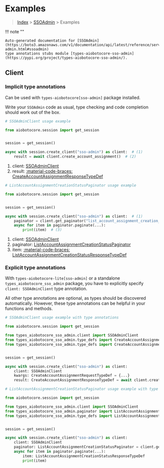 # Examples

> [Index](../README.md) > [SSOAdmin](./README.md) > Examples

!!! note ""

    Auto-generated documentation for [SSOAdmin](https://boto3.amazonaws.com/v1/documentation/api/latest/reference/services/sso-admin.html#ssoadmin)
    type annotations stubs module [types-aiobotocore-sso-admin](https://pypi.org/project/types-aiobotocore-sso-admin/).

## Client

### Implicit type annotations

Can be used with `types-aiobotocore[sso-admin]` package installed.

Write your `SSOAdmin` code as usual,
type checking and code completion should work out of the box.



```python
# SSOAdminClient usage example

from aiobotocore.session import get_session


session = get_session()

async with session.create_client("sso-admin") as client:  # (1)
    result = await client.create_account_assignment()  # (2)
```

1. client: [SSOAdminClient](./client.md)
2. result: [:material-code-braces: CreateAccountAssignmentResponseTypeDef](./type_defs.md#createaccountassignmentresponsetypedef) 



```python
# ListAccountAssignmentCreationStatusPaginator usage example

from aiobotocore.session import get_session


session = get_session()

async with session.create_client("sso-admin") as client:  # (1)
    paginator = client.get_paginator("list_account_assignment_creation_status")  # (2)
    async for item in paginator.paginate(...):
        print(item)  # (3)
```

1. client: [SSOAdminClient](./client.md)
2. paginator: [ListAccountAssignmentCreationStatusPaginator](./paginators.md#listaccountassignmentcreationstatuspaginator)
3. item: [:material-code-braces: ListAccountAssignmentCreationStatusResponseTypeDef](./type_defs.md#listaccountassignmentcreationstatusresponsetypedef) 




### Explicit type annotations

With `types-aiobotocore-lite[sso-admin]`
or a standalone `types_aiobotocore_sso_admin` package, you have to explicitly specify
`client: SSOAdminClient` type annotation.

All other type annotations are optional, as types should be discovered automatically.
However, these type annotations can be helpful in your functions and methods.


```python
# SSOAdminClient usage example with type annotations

from aiobotocore.session import get_session

from types_aiobotocore_sso_admin.client import SSOAdminClient
from types_aiobotocore_sso_admin.type_defs import CreateAccountAssignmentResponseTypeDef
from types_aiobotocore_sso_admin.type_defs import CreateAccountAssignmentRequestTypeDef


session = get_session()

async with session.create_client("sso-admin") as client:
    client: SSOAdminClient
    kwargs: CreateAccountAssignmentRequestTypeDef = {...}
    result: CreateAccountAssignmentResponseTypeDef = await client.create_account_assignment(**kwargs)
```



```python
# ListAccountAssignmentCreationStatusPaginator usage example with type annotations

from aiobotocore.session import get_session

from types_aiobotocore_sso_admin.client import SSOAdminClient
from types_aiobotocore_sso_admin.paginator import ListAccountAssignmentCreationStatusPaginator
from types_aiobotocore_sso_admin.type_defs import ListAccountAssignmentCreationStatusResponseTypeDef


session = get_session()

async with session.create_client("sso-admin") as client:
    client: SSOAdminClient
    paginator: ListAccountAssignmentCreationStatusPaginator = client.get_paginator("list_account_assignment_creation_status")
    async for item in paginator.paginate(...):
        item: ListAccountAssignmentCreationStatusResponseTypeDef
        print(item)
```


